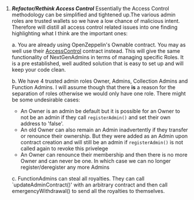 1. ***Refactor/Rethink Access Control***
Essentially the Access Control methodology can be simplified and tightened up.The various admin roles are trusted wallets so we have a low chance of malicious intent. Therefore will distill all access control related issues into one finding highlighting what I think are the important ones:

   a. You are already using OpenZeppelin's Ownable contract. You may as well use their [AccessControl](https://docs.openzeppelin.com/contracts/5.x/api/access#AccessControl) contract instead. This will give the same functionality of NextGenAdmins in terms of managing specific Roles. It is a pre established, well audited solution that is easy to set up and will keep your code clean.

   b. We have 4 trusted admin roles Owner, Admins, Collection Admins and Function Admins. I will assume though that there **is** a reason for the separation of roles otherwise we would only have one role. There might be some undesirable cases:
   - An Owner is an admin be default but it is possible for an Owner to not be an admin if they call `registerAdmin()` and set their own address to 'false'.
   - An old Owner can also remain an Admin inadvertently if they transfer or renounce their ownership. But they were added as an Admin upon contract creation and will still be an admin if `registerAdmin()` is not called again to revoke this privelege
   - An Owner can renounce their membership and then there is no more Owner and can never be one. In which case we can no longer register/deregister any more Admins

   c. FunctionAdmins can steal all royalties. They can call `updateAdminContract()' with an arbitrary contract and then call emergencyWithdrawal() to send all the royalties to themselves.
